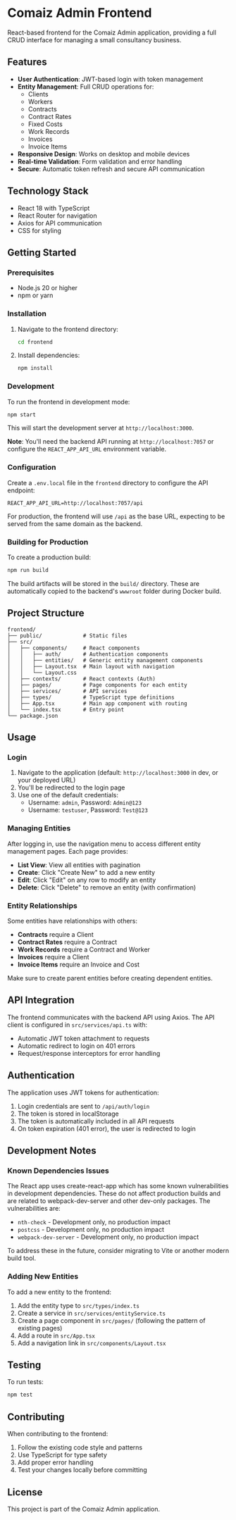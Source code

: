 # Comaiz Admin Frontend

React-based frontend for the Comaiz Admin application, providing a full CRUD interface for managing a small consultancy business.

## Features

- **User Authentication**: JWT-based login with token management
- **Entity Management**: Full CRUD operations for:
  - Clients
  - Workers
  - Contracts
  - Contract Rates
  - Fixed Costs
  - Work Records
  - Invoices
  - Invoice Items
- **Responsive Design**: Works on desktop and mobile devices
- **Real-time Validation**: Form validation and error handling
- **Secure**: Automatic token refresh and secure API communication

## Technology Stack

- React 18 with TypeScript
- React Router for navigation
- Axios for API communication
- CSS for styling

## Getting Started

### Prerequisites

- Node.js 20 or higher
- npm or yarn

### Installation

1. Navigate to the frontend directory:
   ```bash
   cd frontend
   ```

2. Install dependencies:
   ```bash
   npm install
   ```

### Development

To run the frontend in development mode:

```bash
npm start
```

This will start the development server at `http://localhost:3000`.

**Note**: You'll need the backend API running at `http://localhost:7057` or configure the `REACT_APP_API_URL` environment variable.

### Configuration

Create a `.env.local` file in the `frontend` directory to configure the API endpoint:

```
REACT_APP_API_URL=http://localhost:7057/api
```

For production, the frontend will use `/api` as the base URL, expecting to be served from the same domain as the backend.

### Building for Production

To create a production build:

```bash
npm run build
```

The build artifacts will be stored in the `build/` directory. These are automatically copied to the backend's `wwwroot` folder during Docker build.

## Project Structure

```
frontend/
├── public/             # Static files
├── src/
│   ├── components/     # React components
│   │   ├── auth/       # Authentication components
│   │   ├── entities/   # Generic entity management components
│   │   ├── Layout.tsx  # Main layout with navigation
│   │   └── Layout.css
│   ├── contexts/       # React contexts (Auth)
│   ├── pages/          # Page components for each entity
│   ├── services/       # API services
│   ├── types/          # TypeScript type definitions
│   ├── App.tsx         # Main app component with routing
│   └── index.tsx       # Entry point
└── package.json
```

## Usage

### Login

1. Navigate to the application (default: `http://localhost:3000` in dev, or your deployed URL)
2. You'll be redirected to the login page
3. Use one of the default credentials:
   - Username: `admin`, Password: `Admin@123`
   - Username: `testuser`, Password: `Test@123`

### Managing Entities

After logging in, use the navigation menu to access different entity management pages. Each page provides:

- **List View**: View all entities with pagination
- **Create**: Click "Create New" to add a new entity
- **Edit**: Click "Edit" on any row to modify an entity
- **Delete**: Click "Delete" to remove an entity (with confirmation)

### Entity Relationships

Some entities have relationships with others:
- **Contracts** require a Client
- **Contract Rates** require a Contract
- **Work Records** require a Contract and Worker
- **Invoices** require a Client
- **Invoice Items** require an Invoice and Cost

Make sure to create parent entities before creating dependent entities.

## API Integration

The frontend communicates with the backend API using Axios. The API client is configured in `src/services/api.ts` with:

- Automatic JWT token attachment to requests
- Automatic redirect to login on 401 errors
- Request/response interceptors for error handling

## Authentication

The application uses JWT tokens for authentication:

1. Login credentials are sent to `/api/auth/login`
2. The token is stored in localStorage
3. The token is automatically included in all API requests
4. On token expiration (401 error), the user is redirected to login

## Development Notes

### Known Dependencies Issues

The React app uses create-react-app which has some known vulnerabilities in development dependencies. These do not affect production builds and are related to webpack-dev-server and other dev-only packages. The vulnerabilities are:

- `nth-check` - Development only, no production impact
- `postcss` - Development only, no production impact  
- `webpack-dev-server` - Development only, no production impact

To address these in the future, consider migrating to Vite or another modern build tool.

### Adding New Entities

To add a new entity to the frontend:

1. Add the entity type to `src/types/index.ts`
2. Create a service in `src/services/entityService.ts`
3. Create a page component in `src/pages/` (following the pattern of existing pages)
4. Add a route in `src/App.tsx`
5. Add a navigation link in `src/components/Layout.tsx`

## Testing

To run tests:

```bash
npm test
```

## Contributing

When contributing to the frontend:

1. Follow the existing code style and patterns
2. Use TypeScript for type safety
3. Add proper error handling
4. Test your changes locally before committing

## License

This project is part of the Comaiz Admin application.
